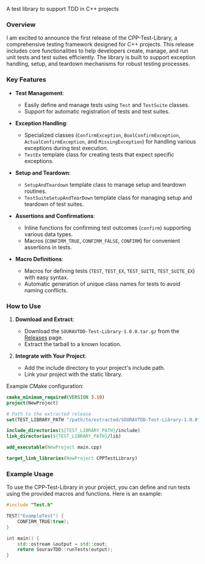 A test library to support TDD in C++ projects

### Overview

I am excited to announce the first release of the CPP-Test-Library, a comprehensive testing framework designed for C++ projects. This release includes core functionalities to help developers create, manage, and run unit tests and test suites efficiently. The library is built to support exception handling, setup, and teardown mechanisms for robust testing processes.

### Key Features

- **Test Management**: 
  - Easily define and manage tests using `Test` and `TestSuite` classes.
  - Support for automatic registration of tests and test suites.

- **Exception Handling**:
  - Specialized classes (`ConfirmException`, `BoolConfirmException`, `ActualConfirmException`, and `MissingException`) for handling various exceptions during test execution.
  - `TestEx` template class for creating tests that expect specific exceptions.

- **Setup and Teardown**:
  - `SetupAndTeardown` template class to manage setup and teardown routines.
  - `TestSuiteSetupAndTearDown` template class for managing setup and teardown of test suites.

- **Assertions and Confirmations**:
  - Inline functions for confirming test outcomes (`confirm`) supporting various data types.
  - Macros (`CONFIRM_TRUE`, `CONFIRM_FALSE`, `CONFIRM`) for convenient assertions in tests.

- **Macro Definitions**:
  - Macros for defining tests (`TEST`, `TEST_EX`, `TEST_SUITE`, `TEST_SUITE_EX`) with easy syntax.
  - Automatic generation of unique class names for tests to avoid naming conflicts.

### How to Use

1. **Download and Extract**:
   - Download the `SOURAVTDD-Test-Library-1.0.0.tar.gz` from the [Releases](https://github.com/sromic1990/CPP-Test-Library/releases) page.
   - Extract the tarball to a known location.

2. **Integrate with Your Project**:
   - Add the include directory to your project's include path.
   - Link your project with the static library.

Example CMake configuration:

```cmake
cmake_minimum_required(VERSION 3.10)
project(NewProject)

# Path to the extracted release
set(TEST_LIBRARY_PATH "/path/to/extracted/SOURAVTDD-Test-Library-1.0.0")

include_directories(${TEST_LIBRARY_PATH}/include)
link_directories(${TEST_LIBRARY_PATH}/lib)

add_executable(NewProject main.cpp)

target_link_libraries(NewProject CPPTestLibrary)
```

### Example Usage

To use the CPP-Test-Library in your project, you can define and run tests using the provided macros and functions. Here is an example:

```cpp
#include "Test.h"

TEST("ExampleTest") {
    CONFIRM_TRUE(true);
}

int main() {
    std::ostream &output = std::cout;
    return SouravTDD::runTests(output);
}
```
